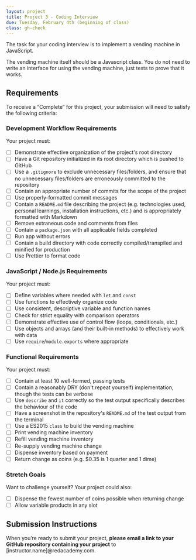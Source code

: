 ```yaml
---
layout: project
title: Project 3 - Coding Interview
due: Tuesday, February 4th (beginning of class)
class: gh-check
---
```


The task for your coding interview is to implement a vending machine in JavaScript.

The vending machine itself should be a Javascript class. You do not need to write an interface for using the vending machine, just tests to prove that it works.

## Requirements

To receive a “Complete” for this project, your submission will need to satisfy the following criteria:

### Development Workflow Requirements

Your project must:

- [ ] Demonstrate effective organization of the project's root directory
- [ ] Have a Git repository initialized in its root directory which is pushed to GitHub
- [ ] Use a `.gitignore` to exclude unnecessary files/folders, and ensure that no unnecessary files/folders are erroneously committed to the repository
- [ ] Contain an appropriate number of commits for the scope of the project
- [ ] Use properly-formatted commit messages
- [ ] Contain a `README.md` file describing the project (e.g. technologies used, personal learnings, installation instructions, etc.) and is appropriately formatted with Markdown
- [ ] Remove extraneous code and comments from files
- [ ] Contain a `package.json` with all applicable fields completed
- [ ] Run app without errors
- [ ] Contain a build directory with code correctly compiled/transpiled and minified for production
- [ ] Use Prettier to format code

### JavaScript / Node.js Requirements

Your project must:

- [ ] Define variables where needed with `let` and `const`
- [ ] Use functions to effectively organize code
- [ ] Use consistent, descriptive variable and function names
- [ ] Check for strict equality with comparison operators
- [ ] Demonstrate effective use of control flow (loops, conditionals, etc.)
- [ ] Use objects and arrays (and their built-in methods) to effectively work with data
- [ ] Use `require`/`module.exports` where appropriate

### Functional Requirements

Your project must:

- [ ] Contain at least 10 well-formed, passing tests
- [ ] Contain a reasonably DRY (don't repeat yourself) implementation, though the tests can be verbose
- [ ] Use `describe` and `it` correctly so the test output specifically describes the behaviour of the code
- [ ] Have a screenshot in the repository's `README.md` of the test output from the terminal
- [ ] Use a ES2015 `class` to build the vending machine
- [ ] Print vending machine inventory
- [ ] Refill vending machine inventory
- [ ] Re-supply vending machine change
- [ ] Dispense inventory based on payment
- [ ] Return change as coins (e.g. \$0.35 is 1 quarter and 1 dime)

### Stretch Goals

Want to challenge yourself? Your project could also:

- [ ] Dispense the fewest number of coins possible when returning change
- [ ] Allow variable products in any slot

## Submission Instructions

When you’re ready to submit your project, **please email a link to your GitHub repository containing your project** to [instructor.name]@redacademy.com.
